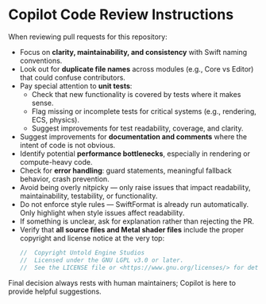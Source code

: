 # Copilot Code Review Instructions

When reviewing pull requests for this repository:

- Focus on **clarity, maintainability, and consistency** with Swift naming conventions.
- Look out for **duplicate file names** across modules (e.g., Core vs Editor) that could confuse contributors.
- Pay special attention to **unit tests**:
  - Check that new functionality is covered by tests where it makes sense.
  - Flag missing or incomplete tests for critical systems (e.g., rendering, ECS, physics).
  - Suggest improvements for test readability, coverage, and clarity.
- Suggest improvements for **documentation and comments** where the intent of code is not obvious.
- Identify potential **performance bottlenecks**, especially in rendering or compute-heavy code.
- Check for **error handling**: guard statements, meaningful fallback behavior, crash prevention.
- Avoid being overly nitpicky — only raise issues that impact readability, maintainability, testability, or functionality.
- Do not enforce style rules — SwiftFormat is already run automatically. Only highlight when style issues affect readability.
- If something is unclear, ask for explanation rather than rejecting the PR.
- Verify that **all source files and Metal shader files** include the proper copyright and license notice at the very top:
  ```swift
  //  Copyright Untold Engine Studios
  //  Licensed under the GNU LGPL v3.0 or later.
  //  See the LICENSE file or <https://www.gnu.org/licenses/> for details.
  ```

Final decision always rests with human maintainers; Copilot is here to provide helpful suggestions.


